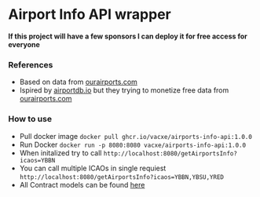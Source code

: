 # Airport Info API wrapper

**If this project will have a few sponsors I can deploy it for free access for everyone**

### References
* Based on data from [ourairports.com](https://ourairports.com/)
* Ispired by [airportdb.io](https://airportdb.io/) but they trying to monetize free data from [ourairports.com](https://ourairports.com/)

### How to use
* Pull docker image `docker pull ghcr.io/vacxe/airports-info-api:1.0.0`
* Run Docker `docker run -p 8080:8080 vacxe/airports-info-api:1.0.0`
* When initalized try to call `http://localhost:8080/getAirportsInfo?icaos=YBBN`
* You can call multiple ICAOs in single requiest `http://localhost:8080/getAirportsInfo?icaos=YBBN,YBSU,YRED`
* All Contract models can be found [here](https://github.com/Vacxe/airports-info-api/tree/main/src/main/kotlin/io/github/vacxe/airportinfo/models)
  
